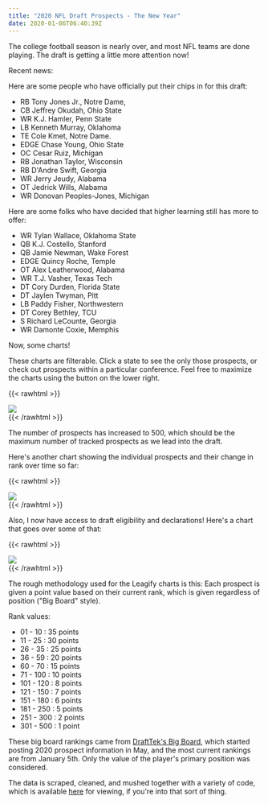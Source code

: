```yaml
---
title: "2020 NFL Draft Prospects - The New Year"
date: 2020-01-06T06:40:39Z
---
```


The college football season is nearly over, and most NFL teams are done playing. The draft is getting a little more attention now!

<!--more-->

Recent news:

Here are some people who have officially put their chips in for this draft:

+ RB Tony Jones Jr., Notre Dame, 
+ CB Jeffrey Okudah, Ohio State 
+ WR K.J. Hamler, Penn State
+ LB Kenneth Murray, Oklahoma
+ TE Cole Kmet, Notre Dame.
+ EDGE Chase Young, Ohio State
+ OC Cesar Ruiz, Michigan
+ RB Jonathan Taylor, Wisconsin
+ RB D'Andre Swift, Georgia
+ WR Jerry Jeudy, Alabama
+ OT Jedrick Wills, Alabama
+ WR Donovan Peoples-Jones, Michigan

Here are some folks who have decided that higher learning still has more to offer:

+ WR Tylan Wallace, Oklahoma State
+ QB K.J. Costello, Stanford
+ QB Jamie Newman, Wake Forest
+ EDGE Quincy Roche, Temple
+ OT Alex Leatherwood, Alabama
+ WR T.J. Vasher, Texas Tech
+ DT Cory Durden, Florida State
+ DT Jaylen Twyman, Pitt
+ LB Paddy Fisher, Northwestern
+ DT Corey Bethley, TCU
+ S Richard LeCounte, Georgia
+ WR Damonte Coxie, Memphis

Now, some charts!

These charts are filterable. Click a state to see the only those prospects, or check out prospects within a particular conference. Feel free to maximize the charts using the button on the lower right.

{{< rawhtml >}}
<div class='tableauPlaceholder' id='viz1578292229314' style='position: relative'><noscript><a href='#'><img alt=' ' src='https:&#47;&#47;public.tableau.com&#47;static&#47;images&#47;20&#47;2020-LeagifyStateValuesWithPlayersAndRanks-2020-01-06&#47;ProjectedPlayerValues&#47;1_rss.png' style='border: none' /></a></noscript><object class='tableauViz'  style='display:none;'><param name='host_url' value='https%3A%2F%2Fpublic.tableau.com%2F' /> <param name='embed_code_version' value='3' /> <param name='site_root' value='' /><param name='name' value='2020-LeagifyStateValuesWithPlayersAndRanks-2020-01-06&#47;ProjectedPlayerValues' /><param name='tabs' value='no' /><param name='toolbar' value='yes' /><param name='static_image' value='https:&#47;&#47;public.tableau.com&#47;static&#47;images&#47;20&#47;2020-LeagifyStateValuesWithPlayersAndRanks-2020-01-06&#47;ProjectedPlayerValues&#47;1.png' /> <param name='animate_transition' value='yes' /><param name='display_static_image' value='yes' /><param name='display_spinner' value='yes' /><param name='display_overlay' value='yes' /><param name='display_count' value='yes' /><param name='filter' value='publish=yes' /></object></div>                <script type='text/javascript'>                    var divElement = document.getElementById('viz1578292229314');                    var vizElement = divElement.getElementsByTagName('object')[0];                    if ( divElement.offsetWidth > 800 ) { vizElement.style.width='100%';vizElement.style.height=(divElement.offsetWidth*0.75)+'px';} else if ( divElement.offsetWidth > 500 ) { vizElement.style.width='100%';vizElement.style.height=(divElement.offsetWidth*0.75)+'px';} else { vizElement.style.width='100%';vizElement.style.height='827px';}                     var scriptElement = document.createElement('script');                    scriptElement.src = 'https://public.tableau.com/javascripts/api/viz_v1.js';                    vizElement.parentNode.insertBefore(scriptElement, vizElement);                </script>
{{< /rawhtml >}}

The number of prospects has increased to 500, which should be the maximum number of tracked prospects as we lead into the draft.

Here's another chart showing the individual prospects and their change in rank over time so far:

{{< rawhtml >}}
<div class='tableauPlaceholder' id='viz1578292310898' style='position: relative'><noscript><a href='#'><img alt=' ' src='https:&#47;&#47;public.tableau.com&#47;static&#47;images&#47;20&#47;2020-PlayerLineGraph-2020-01-06&#47;RanksOverTime&#47;1_rss.png' style='border: none' /></a></noscript><object class='tableauViz'  style='display:none;'><param name='host_url' value='https%3A%2F%2Fpublic.tableau.com%2F' /> <param name='embed_code_version' value='3' /> <param name='site_root' value='' /><param name='name' value='2020-PlayerLineGraph-2020-01-06&#47;RanksOverTime' /><param name='tabs' value='no' /><param name='toolbar' value='yes' /><param name='static_image' value='https:&#47;&#47;public.tableau.com&#47;static&#47;images&#47;20&#47;2020-PlayerLineGraph-2020-01-06&#47;RanksOverTime&#47;1.png' /> <param name='animate_transition' value='yes' /><param name='display_static_image' value='yes' /><param name='display_spinner' value='yes' /><param name='display_overlay' value='yes' /><param name='display_count' value='yes' /><param name='filter' value='publish=yes' /></object></div>                <script type='text/javascript'>                    var divElement = document.getElementById('viz1578292310898');                    var vizElement = divElement.getElementsByTagName('object')[0];                    vizElement.style.width='100%';vizElement.style.height=(divElement.offsetWidth*0.75)+'px';                    var scriptElement = document.createElement('script');                    scriptElement.src = 'https://public.tableau.com/javascripts/api/viz_v1.js';                    vizElement.parentNode.insertBefore(scriptElement, vizElement);                </script>
{{< /rawhtml >}}

Also, I now have access to draft eligibility and declarations!  Here's a chart that goes over some of that:

{{< rawhtml >}}
<div class='tableauPlaceholder' id='viz1578292383464' style='position: relative'><noscript><a href='#'><img alt=' ' src='https:&#47;&#47;public.tableau.com&#47;static&#47;images&#47;20&#47;2020-PlayersByDraftStatus-2020-01-06&#47;ProspectsByDraftStatusAndClass&#47;1_rss.png' style='border: none' /></a></noscript><object class='tableauViz'  style='display:none;'><param name='host_url' value='https%3A%2F%2Fpublic.tableau.com%2F' /> <param name='embed_code_version' value='3' /> <param name='site_root' value='' /><param name='name' value='2020-PlayersByDraftStatus-2020-01-06&#47;ProspectsByDraftStatusAndClass' /><param name='tabs' value='no' /><param name='toolbar' value='yes' /><param name='static_image' value='https:&#47;&#47;public.tableau.com&#47;static&#47;images&#47;20&#47;2020-PlayersByDraftStatus-2020-01-06&#47;ProspectsByDraftStatusAndClass&#47;1.png' /> <param name='animate_transition' value='yes' /><param name='display_static_image' value='yes' /><param name='display_spinner' value='yes' /><param name='display_overlay' value='yes' /><param name='display_count' value='yes' /><param name='filter' value='publish=yes' /></object></div>                <script type='text/javascript'>                    var divElement = document.getElementById('viz1578292383464');                    var vizElement = divElement.getElementsByTagName('object')[0];                    vizElement.style.width='100%';vizElement.style.height=(divElement.offsetWidth*0.75)+'px';                    var scriptElement = document.createElement('script');                    scriptElement.src = 'https://public.tableau.com/javascripts/api/viz_v1.js';                    vizElement.parentNode.insertBefore(scriptElement, vizElement);                </script>
{{< /rawhtml >}}


The rough methodology used for the Leagify charts is this: Each prospect is given a point value based on their current rank, which is given regardless of position ("Big Board" style).

Rank values:

* 01 - 10   : 35 points
* 11 - 25   : 30 points
* 26 - 35   : 25 points
* 36 - 59   : 20 points
* 60 - 70   : 15 points
* 71 - 100  : 10 points
* 101 - 120 : 8 points
* 121 - 150 : 7 points
* 151 - 180 : 6 points
* 181 - 250 : 5 points
* 251 - 300 : 2 points
* 301 - 500 : 1 point

These big board rankings came from [DraftTek's Big Board](https://www.drafttek.com/2020-NFL-Draft-Big-Board/Top-NFL-Draft-Prospects-2020-Page-1.asp), which started posting 2020 prospect information in May, and the most current rankings are from January 5th. Only the value of the player's primary position was considered.

The data is scraped, cleaned, and mushed together with a variety of code, which is available [here](https://github.com/Leagify/scrapysharp-dt2020) for viewing, if you're into that sort of thing.
